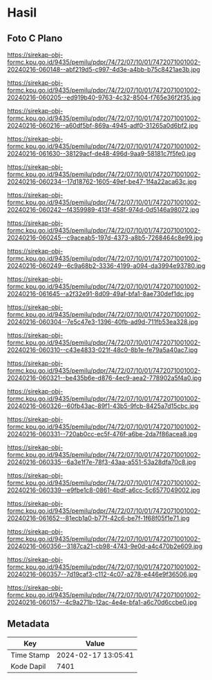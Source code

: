 # Hasil

## Foto C Plano

https://sirekap-obj-formc.kpu.go.id/9435/pemilu/pdpr/74/72/07/10/01/7472071001002-20240216-060148--abf219d5-c997-4d3e-a4bb-b75c8421ae3b.jpg

https://sirekap-obj-formc.kpu.go.id/9435/pemilu/pdpr/74/72/07/10/01/7472071001002-20240216-060205--ed919b40-9763-4c32-8504-f765e36f2f35.jpg

https://sirekap-obj-formc.kpu.go.id/9435/pemilu/pdpr/74/72/07/10/01/7472071001002-20240216-060216--a60df5bf-869a-4945-adf0-31265a0d6bf2.jpg

https://sirekap-obj-formc.kpu.go.id/9435/pemilu/pdpr/74/72/07/10/01/7472071001002-20240216-061630--38129acf-de48-496d-9aa9-58181c7f5fe0.jpg

https://sirekap-obj-formc.kpu.go.id/9435/pemilu/pdpr/74/72/07/10/01/7472071001002-20240216-060234--17d18762-1605-49ef-be47-1f4a22aca63c.jpg

https://sirekap-obj-formc.kpu.go.id/9435/pemilu/pdpr/74/72/07/10/01/7472071001002-20240216-060242--f4359989-413f-458f-974d-0d5146a98072.jpg

https://sirekap-obj-formc.kpu.go.id/9435/pemilu/pdpr/74/72/07/10/01/7472071001002-20240216-060245--c9aceab5-197d-4373-a8b5-7268464c8e99.jpg

https://sirekap-obj-formc.kpu.go.id/9435/pemilu/pdpr/74/72/07/10/01/7472071001002-20240216-060249--6c9a68b2-3336-4199-a094-da3994e93780.jpg

https://sirekap-obj-formc.kpu.go.id/9435/pemilu/pdpr/74/72/07/10/01/7472071001002-20240216-061645--a2f32e91-8d09-49af-bfa1-8ae730def1dc.jpg

https://sirekap-obj-formc.kpu.go.id/9435/pemilu/pdpr/74/72/07/10/01/7472071001002-20240216-060304--7e5c47e3-1396-40fb-ad9d-711fb53ea328.jpg

https://sirekap-obj-formc.kpu.go.id/9435/pemilu/pdpr/74/72/07/10/01/7472071001002-20240216-060310--c43e4833-021f-48c0-8b1e-fe79a5a40ac7.jpg

https://sirekap-obj-formc.kpu.go.id/9435/pemilu/pdpr/74/72/07/10/01/7472071001002-20240216-060321--be435b6e-d876-4ec9-aea2-778902a5f4a0.jpg

https://sirekap-obj-formc.kpu.go.id/9435/pemilu/pdpr/74/72/07/10/01/7472071001002-20240216-060326--60fb43ac-89f1-43b5-9fcb-8425a7d15cbc.jpg

https://sirekap-obj-formc.kpu.go.id/9435/pemilu/pdpr/74/72/07/10/01/7472071001002-20240216-060331--720ab0cc-ec5f-476f-a6be-2da7f86acea8.jpg

https://sirekap-obj-formc.kpu.go.id/9435/pemilu/pdpr/74/72/07/10/01/7472071001002-20240216-060335--6a3e1f7e-78f3-43aa-a551-53a28dfa70c8.jpg

https://sirekap-obj-formc.kpu.go.id/9435/pemilu/pdpr/74/72/07/10/01/7472071001002-20240216-060339--e9fbe1c8-0861-4bdf-a6cc-5c6577049002.jpg

https://sirekap-obj-formc.kpu.go.id/9435/pemilu/pdpr/74/72/07/10/01/7472071001002-20240216-061652--81ecb1a0-b77f-42c6-be7f-1f68f05f1e71.jpg

https://sirekap-obj-formc.kpu.go.id/9435/pemilu/pdpr/74/72/07/10/01/7472071001002-20240216-060356--3187ca21-cb98-4743-9e0d-a4c470b2e609.jpg

https://sirekap-obj-formc.kpu.go.id/9435/pemilu/pdpr/74/72/07/10/01/7472071001002-20240216-060357--7d19caf3-c112-4c07-a278-e446e9f36506.jpg

https://sirekap-obj-formc.kpu.go.id/9435/pemilu/pdpr/74/72/07/10/01/7472071001002-20240216-060157--4c9a271b-12ac-4e4e-bfa1-a6c70d6ccbe0.jpg


## Metadata

| Key        | Value               |
| ---------- | ------------------- |
| Time Stamp | 2024-02-17 13:05:41 |
| Kode Dapil | 7401                |



